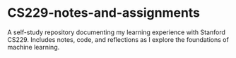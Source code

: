 # CS229-notes-and-assignments
A self-study repository documenting my learning experience with Stanford CS229. Includes notes, code, and reflections as I explore the foundations of machine learning.
